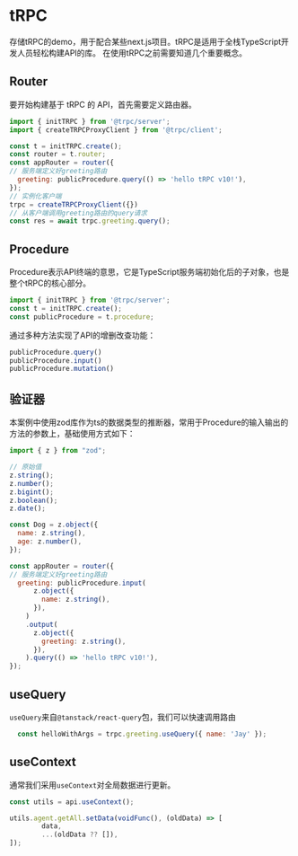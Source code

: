 # tRPC

存储tRPC的demo，用于配合某些next.js项目。tRPC是适用于全栈TypeScript开发人员轻松构建API的库。
在使用tRPC之前需要知道几个重要概念。

## Router

要开始构建基于 tRPC 的 API，首先需要定义路由器。
```js
import { initTRPC } from '@trpc/server';
import { createTRPCProxyClient } from '@trpc/client';

const t = initTRPC.create();
const router = t.router;
const appRouter = router({
// 服务端定义好greeting路由
  greeting: publicProcedure.query(() => 'hello tRPC v10!'),
});
// 实例化客户端
trpc = createTRPCProxyClient({})
// 从客户端调用greeting路由的query请求
const res = await trpc.greeting.query();
```

## Procedure

Procedure表示API终端的意思，它是TypeScript服务端初始化后的子对象，也是整个tRPC的核心部分。

```js
import { initTRPC } from '@trpc/server';
const t = initTRPC.create();
const publicProcedure = t.procedure;
```
通过多种方法实现了API的增删改查功能：

```ts
publicProcedure.query()
publicProcedure.input()
publicProcedure.mutation()
```

## 验证器
本案例中使用zod库作为ts的数据类型的推断器，常用于Procedure的输入输出的方法的参数上，基础使用方式如下：
```js
import { z } from "zod";

// 原始值
z.string();
z.number();
z.bigint();
z.boolean();
z.date();

const Dog = z.object({
  name: z.string(),
  age: z.number(),
});
```

```js
const appRouter = router({
// 服务端定义好greeting路由
  greeting: publicProcedure.input(
      z.object({
        name: z.string(),
      }),
    )
    .output(
      z.object({
        greeting: z.string(),
      }),
    ).query(() => 'hello tRPC v10!'),
});
```

## useQuery
`useQuery`来自`@tanstack/react-query`包，我们可以快速调用路由
```js
  const helloWithArgs = trpc.greeting.useQuery({ name: 'Jay' });
```

## useContext

通常我们采用`useContext`对全局数据进行更新。

```js
const utils = api.useContext();

utils.agent.getAll.setData(voidFunc(), (oldData) => [
        data,
        ...(oldData ?? []),
]);
```